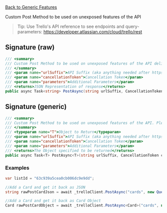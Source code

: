 [Back to Generic Features](TrelloClient#generic-features)

Custom Post Method to be used on unexposed features of the API

>Tip: Use Trello's API reference to see endpoints and query-parameters: https://developer.atlassian.com/cloud/trello/rest

## Signature (raw)
```cs
/// <summary>
/// Custom Post Method to be used on unexposed features of the API delivered back as JSON.
/// </summary>
/// <param name="urlSuffix">API Suffix (aka anything needed after https://api.trello.com/1/ but before that URI Parameters)</param>
/// <param name="cancellationToken">Cancellation Token</param>
/// <param name="parameters">Additional Parameters</param>
/// <returns>JSON Representation of response</returns>
public async Task<string> PostAsync(string urlSuffix, CancellationToken cancellationToken = default, params QueryParameter[] parameters) {...}
```

## Signature (generic)
```cs
/// <summary>
/// Custom Post Method to be used on unexposed features of the API. Please use System.Text.Json.Serialization.JsonPropertyName on your class to match Json Properties
/// </summary>
/// <typeparam name="T">Object to Return</typeparam>
/// <param name="urlSuffix">API Suffix (aka anything needed after https://api.trello.com/1/ but before that URI Parameters)</param>
/// <param name="cancellationToken">Cancellation Token</param>
/// <param name="parameters">Additional Parameters</param>
/// <returns>The Object specified to be returned</returns>
public async Task<T> PostAsync<T>(string urlSuffix, CancellationToken cancellationToken = default, params QueryParameter[] parameters) {...}
```

### Examples

```cs
var listId = "63c939a5cea0cb006dc9e9dd";

//Add a Card and get it back as JSON
string rawPostCardJson = await _trelloClient.PostAsync("cards", new QueryParameter("name", "My Card"), new QueryParameter("idList", listId));

//Add a Card and get it back as Card Object
Card rawPostCardObject = await _trelloClient.PostAsync<Card>("cards", new QueryParameter("name", "My Card"), new QueryParameter("idList", listId));
```